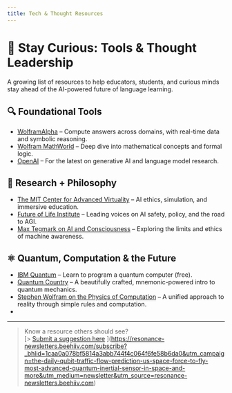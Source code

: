 ```yaml
---
title: Tech & Thought Resources
---
```


# 🧠 Stay Curious: Tools & Thought Leadership

A growing list of resources to help educators, students, and curious minds stay ahead of the AI-powered future of language learning.

## 🔍 Foundational Tools

- [WolframAlpha](https://www.wolframalpha.com/) – Compute answers across domains, with real-time data and symbolic reasoning.
- [Wolfram MathWorld](https://mathworld.wolfram.com/) – Deep dive into mathematical concepts and formal logic.
- [OpenAI](https://openai.com) – For the latest on generative AI and language model research.

## 🧪 Research + Philosophy

- [The MIT Center for Advanced Virtuality](https://virtuality.mit.edu) – AI ethics, simulation, and immersive education.
- [Future of Life Institute](https://futureoflife.org) – Leading voices on AI safety, policy, and the road to AGI.
- [Max Tegmark on AI and Consciousness](https://futureoflife.org/team/max-tegmark/) – Exploring the limits and ethics of machine awareness.

## ⚛️ Quantum, Computation & the Future

- [IBM Quantum](https://quantum-computing.ibm.com/) – Learn to program a quantum computer (free).
- [Quantum Country](https://quantum.country/) – A beautifully crafted, mnemonic-powered intro to quantum mechanics.
- [Stephen Wolfram on the Physics of Computation](https://www.wolframscience.com) – A unified approach to reality through simple rules and computation.
- 

---

> Know a resource others should see?  
[> [Submit a suggestion here](https://docs.google.com/forms/d/e/1FAIpQLSdU05wDy1l6EdJxO99UQ4jCvYn35QcMWsGZKb62c8OkskCNig/viewform?usp=header)
](https://resonance-newsletters.beehiiv.com/subscribe?_bhlid=1caa0a078bf5814a3abb744f4c064f6fe58b6da0&utm_campaign=the-daily-qubit-traffic-flow-prediction-us-space-force-to-fly-most-advanced-quantum-inertial-sensor-in-space-and-more&utm_medium=newsletter&utm_source=resonance-newsletters.beehiiv.com)
